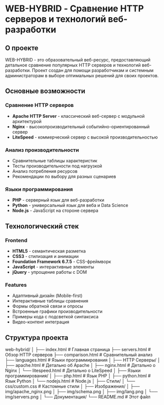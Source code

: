 # WEB-HYBRID - Сравнение HTTP серверов и технологий веб-разработки

## О проекте

WEB-HYBRID - это образовательный веб-ресурс, предоставляющий детальное сравнение популярных HTTP серверов и технологий веб-разработки. Проект создан для помощи разработчикам и системным администраторам в выборе оптимальных решений для своих проектов.

## Основные возможности

### Сравнение HTTP серверов
- **Apache HTTP Server** - классический веб-сервер с модульной архитектурой
- **Nginx** - высокопроизводительный событийно-ориентированный сервер
- **LiteSpeed** - коммерческий сервер с высокой производительностью

### Анализ производительности
- Сравнительные таблицы характеристик
- Тесты производительности под нагрузкой
- Анализ потребления ресурсов
- Рекомендации по выбору для разных сценариев

### Языки программирования
- **PHP** - серверный язык для веб-разработки
- **Python** - универсальный язык для веба и Data Science
- **Node.js** - JavaScript на стороне сервера

## Технологический стек

### Frontend
- **HTML5** - семантическая разметка
- **CSS3** - стилизация и анимации
- **Foundation Framework 6.7.5** - CSS-фреймворк
- **JavaScript** - интерактивные элементы
- **jQuery** - упрощение работы с DOM

### Features
- Адаптивный дизайн (Mobile-first)
- Интерактивные таблицы сравнения
- Формы обратной связи и опросы
- Встроенные графики производительности
- Примеры кода с подсветкой синтаксиса
- Видео-контент интеграция

## Структура проекта
web-hybrid/
│
├── index.html # Главная страница
├── servers.html # Обзор HTTP серверов
├── comparison.html # Сравнительный анализ
├── languages.html # Языки программирования
│
├── HTTP Серверы/
│ ├── apache.html # Детально об Apache
│ ├── nginx.html # Детально о Nginx
│ └── litespeed.html # Детально о LiteSpeed
│
├── Языки программирования/
│ ├── php.html # Язык PHP
│ ├── python.html # Язык Python
│ └── nodejs.html # Node.js
│
├── Стили/
│ └── css/custom.css # Кастомные стили
│
├── Изображения/
│ ├── img/apache_nginx.png
│ ├── img/schema.png
│ ├── img/lang.png
│ └── img/servers.png
│
└── Документация/
└── README.md # Этот файл